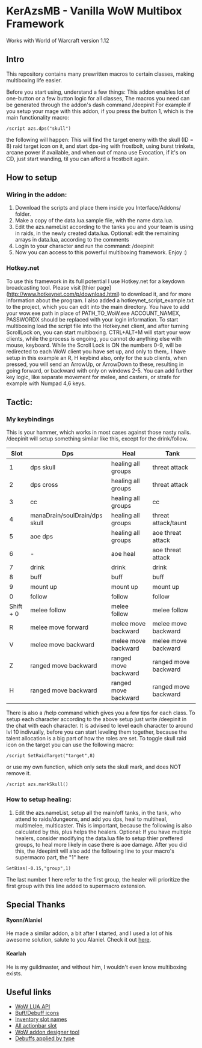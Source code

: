# KerAzsMB - Vanilla WoW Multibox Framework

Works with World of Warcraft version 1.12

## Intro
This repository contains many prewritten macros to certain classes, making multiboxing life easier.

Before you start using, understand a few things:
This addon enables lot of one-button or a few button logic for all classes,
The macros you need can be generated through the addon's dash command /deepinit
For example if you setup your mage with this addon, if you press the button 1, which is the main functionality macro:
```
/script azs.dps("skull")
```
the following will happen:
This will find the target enemy with the skull (ID = 8) raid target icon on it, and start dps-ing with frostbolt, using burst trinkets, arcane power if available, and when out of mana use Evocation, if it's on CD, just start wanding, til you can afford a frostbolt again.

## How to setup
### Wiring in the addon:
1. Download the scripts and place them inside you Interface/Addons/ folder.
2. Make a copy of the data.lua.sample file, with the name data.lua.
3. Edit the azs.nameList according to the tanks you and your team is using in raids, in the newly created data.lua.
Optional: edit the remaining arrays in data.lua, according to the comments
3. Login to your character and run the command: /deepinit
4. Now you can access to this powerful multiboxing framework. Enjoy :)

### Hotkey.net
To use this framework in its full potential I use Hotkey.net for a keydown broadcasting tool.
Please visit [thier page] (http://www.hotkeynet.com/p/download.html) to download it, and for more information about the program.
I also added a hotkeynet_script_example.txt to the project, which you can edit into the main directory.
You have to add your wow.exe path in place of PATH_TO_WoW.exe
ACCOUNT_NAMEX, PASSWORDX should be replaced with your login information.
To start multiboxing load the script file into the Hotkey.net client, and after turning ScrollLock on, you can start multiboxing.
CTRL+ALT+M will start your wow clients, while the process is ongoing, you cannot do anything else with mouse, keyboard.
While the Scroll Lock is ON the numbers 0-9, will be redirected to each WoW client you have set up, and  only to them,.
I have setup in this example an R, H keybind also, only for the sub clients, when pressed, you will send an ArrowUp, or ArrowDown to these, resulting in going forward, or backward with only on windows 2-5.
You can add further key logic, like separate movement for melee, and casters, or strafe for example with Numpad 4,6 keys.

## Tactic:

### My keybindings

This is your hammer, which works in most cases against those nasty nails.
/deepinit will setup something similar like this, except for the drink/follow.

| Slot | Dps | Heal | Tank |
| ---- | ----------------------------- | --------------------- | ------------------- |
| 1    | dps skull 					| healing all groups 	| threat attack |
| 2    | dps cross 					| healing all groups 	| threat attack |
| 3    | cc 							    | healing all groups 	| cc |
| 4    | manaDrain/soulDrain/dps skull | healing all groups 	| threat attack/taunt |
| 5    | aoe dps 						| healing all groups 	| aoe threat attack |
| 6    | - 							    | aoe heal 				    | aoe threat attack |
| 7    | drink 						  | drink 				      | drink |
| 8    | buff 							  | buff 					      | buff |
| 9    | mount up 						| mount up 				    | mount up |
| 0    | follow 						  | follow 				      | follow |
| Shift + 0 | melee follow| melee follow 				| melee follow |
| R    | melee move forward 	| melee move backward 	| melee move backward |
| V    | melee move backward 	| melee move backward 	| melee move backward |
| Z    | ranged move backward 	| ranged move backward 	| ranged move backward |
| H    | ranged move backward 	| ranged move backward 	| ranged move backward |

There is also a /help command which gives you a few tips for each class.
To setup each character according to the above setup just write /deepinit in the chat with each character.
It is advised to level each character to around lvl 10 indivually, before you can start leveling them together,
because the talent allocation is a big part of how the roles are set.
To toggle skull raid icon on the target you can use the following macro:
```
/script SetRaidTarget("target",8)
```
or use my own function, which only sets the skull mark, and does NOT remove it.
```
/script azs.markSkull()
```

### How to setup healing:
1. Edit the azs.nameList, setup all the main/off tanks, in the tank, who attend to raids/dungeons, and add you dps, heal to multiheal, multimelee, multicaster. This is important, because the following is also calculated by this, plus helps the healers.
Optional: If you have multiple healers, consider modifying the data.lua file to setup thier preffered groups, to heal more likely in case there is aoe damage.
After you did this, the /deepinit will also add the following line to your macro's supermacro part, the "1" here
```
SetBias(-0.15,"group",1)
```
The last number 1 here refer to the first group, the healer will prioritize the first group with this line added to supermacro extension.

## Special Thanks
#### Ryonn/Alaniel
He made a similar addon, a bit after I started, and I used a lot of his awesome solution, salute to you Alaniel. Check it out [here](https://github.com/Ryonn-0/ryn-multibox).
#### Kearlah
He is my guildmaster, and without him, I wouldn't even know multiboxing exists.

## Useful links
- [WoW LUA API](https://vanilla-wow.fandom.com/wiki/World_of_Warcraft_API)
- [Buff/Debuff icons](https://wowwiki.fandom.com/wiki/Queriable_buff_effects)
- [Inventory slot names](https://wowwiki.fandom.com/wiki/InventorySlotName)
- [All actionbar slot](https://wowwiki-archive.fandom.com/wiki/ActionSlot)
- [WoW addon designer tool](https://www.wowinterface.com/downloads/info4222-WoWUIDesigner.html)
- [Debuffs applied by type](https://www.wowhead.com/spells/npc-abilities/mechanic:7?filter=16:109;1:6;0:0)

